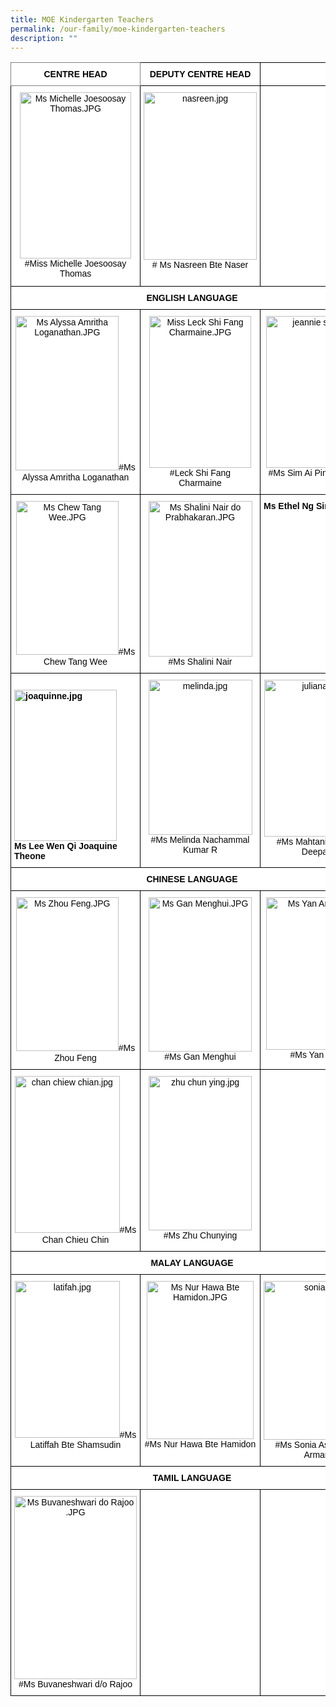 ```yaml
---
title: MOE Kindergarten Teachers
permalink: /our-family/moe-kindergarten-teachers
description: ""
---
```

<style type="text/css">
.tg  {border-collapse:collapse;border-spacing:0;}
.tg td{border-color:black;border-style:solid;border-width:1px;font-family:Arial, sans-serif;font-size:14px;
  overflow:hidden;padding:10px 5px;word-break:normal;}
.tg th{border-color:black;border-style:solid;border-width:1px;font-family:Arial, sans-serif;font-size:14px;
  font-weight:normal;overflow:hidden;padding:10px 5px;word-break:normal;}
.tg .tg-fma3{background-color:#FFF;color:#050505;text-align:center;vertical-align:middle}
.tg .tg-520z{background-color:#FFF;border-color:inherit;color:#050505;font-weight:bold;text-align:center;vertical-align:top}
.tg .tg-qn16{background-color:#FFF;color:#050505;font-weight:bold;text-align:center;vertical-align:top}
.tg .tg-v9jf{background-color:#FFF;color:#050505;text-align:center;vertical-align:top}
.tg .tg-xjv0{background-color:#FFF;color:#050505;font-weight:bold;text-align:left;vertical-align:top}
</style>
<table class="tg">
<thead>
  <tr>
    <th class="tg-520z">CENTRE HEAD</th>
    <th class="tg-qn16"><span style="font-weight:700;color:#050505">DEPUTY CENTRE HEAD</span></th>
    <th class="tg-qn16"></th>
  </tr>
</thead>
<tbody>
  <tr>
    <td class="tg-v9jf"><img src="https://punggolviewpri.moe.edu.sg/qql/slot/u315/Our%20Family/MK/2021/Ms%20Michelle%20Joesoosay%20Thomas.JPG" alt="Ms Michelle Joesoosay Thomas.JPG" width="178" height="266"><span style="background-color:initial">#Miss Michelle Joesoosay </span>Thomas<br></td>
    <td class="tg-v9jf"><img src="https://punggolviewpri.moe.edu.sg/qql/slot/u315/Our%20Family/MK/2021/nasreen.jpg" alt="nasreen.jpg" width="181" height="268">#  Ms Nasreen Bte Naser<br><br></td>
    <td class="tg-fma3"></td>
  </tr>
  <tr>
    <td class="tg-qn16" colspan="3"><span style="font-weight:700;color:#050505">ENGLISH LANGUAGE</span></td>
  </tr>
  <tr>
    <td class="tg-v9jf"><img src="https://punggolviewpri.moe.edu.sg/qql/slot/u315/Our%20Family/MK/Ms%20Alyssa%20Amritha%20Loganathan.JPG" alt="Ms Alyssa Amritha Loganathan.JPG" width="165" height="247"><span style="background-color:transparent">#Ms Alyssa Amritha Loganathan</span><br></td>
    <td class="tg-v9jf"><img src="https://punggolviewpri-moe-edu-sg-admin.cwp.sg/qql/slot/u315/Our%20Family/MK/2021/Miss%20Leck%20Shi%20Fang%20Charmaine.JPG" alt="Miss Leck Shi Fang Charmaine.JPG" width="163" height="243">#Leck Shi Fang<br>Charmaine <br></td>
    <td class="tg-v9jf"><img src="https://punggolviewpri-moe-edu-sg-admin.cwp.sg/qql/slot/u315/Our%20Family/MK/2021/jeannie%20sim.jpg" alt="jeannie sim.jpg" width="163" height="243">#Ms Sim Ai Ping Jeannie<br></td>
  </tr>
  <tr>
    <td class="tg-v9jf"><img src="https://punggolviewpri.moe.edu.sg/qql/slot/u315/Our%20Family/MK/Ms%20Chew%20Tang%20Wee.JPG" alt="Ms Chew Tang Wee.JPG" width="164" height="246">#Ms Chew Tang Wee<br></td>
    <td class="tg-v9jf"><img src="https://punggolviewpri-moe-edu-sg-admin.cwp.sg/qql/slot/u315/Our%20Family/MK/Ms%20Shalini%20Nair%20do%20Prabhakaran.JPG" alt="Ms Shalini Nair do Prabhakaran.JPG" width="166" height="249">#Ms Shalini Nair</td>
    <td class="tg-xjv0"><span style="background-color:initial">Ms Ethel Ng Sining</span><br></td>
  </tr>
  <tr>
    <td class="tg-xjv0"><br><img src="https://punggolviewpri.moe.edu.sg/qql/slot/u315/Our%20Family/MK/2021/joaquinne.jpg" alt="joaquinne.jpg" width="164" height="242"><br>Ms Lee Wen Qi Joaquine Theone</td>
    <td class="tg-v9jf"><img src="https://punggolviewpri.moe.edu.sg/qql/slot/u315/Our%20Family/MK/2021/melinda.jpg" alt="melinda.jpg" width="166" height="248">#Ms Melinda Nachammal<br>Kumar R</td>
    <td class="tg-v9jf"><img src="https://punggolviewpri.moe.edu.sg/qql/slot/u315/Our%20Family/MK/2021/juliana.jpg" alt="juliana.jpg" width="168" height="251">#Ms Mahtani Juliana Deepak </td>
  </tr>
  <tr>
    <td class="tg-qn16" colspan="3"><span style="font-weight:700;color:#050505">CHINESE LANGUAGE</span></td>
  </tr>
  <tr>
    <td class="tg-v9jf"><img src="https://punggolviewpri.moe.edu.sg/qql/slot/u315/Our%20Family/MK/Ms%20Zhou%20Feng.JPG" alt="Ms Zhou Feng.JPG" width="164" height="246">#Ms Zhou Feng<br></td>
    <td class="tg-v9jf"><img src="https://punggolviewpri.moe.edu.sg/qql/slot/u315/Our%20Family/MK/Ms%20Gan%20Menghui.JPG" alt="Ms Gan Menghui.JPG" width="165" height="247">#Ms Gan Menghui<br></td>
    <td class="tg-v9jf"><img src="https://punggolviewpri.moe.edu.sg/qql/slot/u315/Our%20Family/MK/Ms%20Yan%20Anni.JPG" alt="Ms Yan Anni.JPG" width="163" height="244">#Ms Yan Anni<br></td>
  </tr>
  <tr>
    <td class="tg-v9jf"><img src="https://punggolviewpri.moe.edu.sg/qql/slot/u315/Our%20Family/MK/2021/chan%20chiew%20chian.jpg" alt="chan chiew chian.jpg" width="168" height="251">#Ms Chan Chieu Chin</td>
    <td class="tg-v9jf"><img src="https://punggolviewpri.moe.edu.sg/qql/slot/u315/Our%20Family/MK/2021/zhu%20chun%20ying.jpg" alt="zhu chun ying.jpg" width="165" height="247">#Ms Zhu Chunying</td>
    <td class="tg-fma3"></td>
  </tr>
  <tr>
    <td class="tg-qn16" colspan="3"><span style="font-weight:700;color:#050505"> MALAY LANGUAGE</span></td>
  </tr>
  <tr>
    <td class="tg-v9jf"><img src="https://punggolviewpri.moe.edu.sg/qql/slot/u315/Our%20Family/MK/2021/latifah.jpg" alt="latifah.jpg" width="168" height="251">#Ms Latiffah Bte Shamsudin<br></td>
    <td class="tg-v9jf"><img src="https://punggolviewpri.moe.edu.sg/qql/slot/u315/Our%20Family/MK/Ms%20Nur%20Hawa%20Bte%20Hamidon.JPG" alt="Ms Nur Hawa Bte Hamidon.JPG" width="171" height="253">#Ms Nur Hawa Bte Hamidon<br></td>
    <td class="tg-v9jf"><img src="https://punggolviewpri.moe.edu.sg/qql/slot/u315/Our%20Family/MK/2021/sonia.jpg" alt="sonia.jpg" width="170" height="254">#Ms Sonia Asyira Bte Arman</td>
  </tr>
  <tr>
    <td class="tg-qn16" colspan="3"><span style="font-weight:700;color:#050505">TAMIL LANGUAGE</span></td>
  </tr>
  <tr>
    <td class="tg-v9jf"><img src="https://punggolviewpri.moe.edu.sg/qql/slot/u315/Our%20Family/MK/2021/Ms%20Buvaneshwari%20do%20Rajoo%20.JPG" alt="Ms Buvaneshwari do Rajoo .JPG" width="196" height="293">#Ms Buvaneshwari d/o Rajoo</td>
    <td class="tg-fma3"> </td>
    <td class="tg-fma3"> </td>
  </tr>
</tbody>
</table>